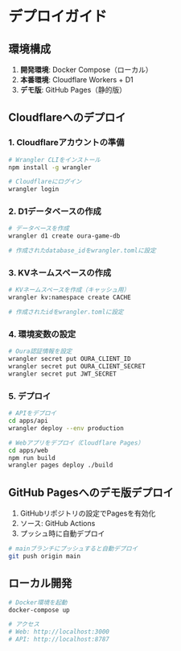 # デプロイガイド

## 環境構成

1. **開発環境**: Docker Compose（ローカル）
2. **本番環境**: Cloudflare Workers + D1
3. **デモ版**: GitHub Pages（静的版）

## Cloudflareへのデプロイ

### 1. Cloudflareアカウントの準備

```bash
# Wrangler CLIをインストール
npm install -g wrangler

# Cloudflareにログイン
wrangler login
```

### 2. D1データベースの作成

```bash
# データベースを作成
wrangler d1 create oura-game-db

# 作成されたdatabase_idをwrangler.tomlに設定
```

### 3. KVネームスペースの作成

```bash
# KVネームスペースを作成（キャッシュ用）
wrangler kv:namespace create CACHE

# 作成されたidをwrangler.tomlに設定
```

### 4. 環境変数の設定

```bash
# Oura認証情報を設定
wrangler secret put OURA_CLIENT_ID
wrangler secret put OURA_CLIENT_SECRET
wrangler secret put JWT_SECRET
```

### 5. デプロイ

```bash
# APIをデプロイ
cd apps/api
wrangler deploy --env production

# Webアプリをデプロイ（Cloudflare Pages）
cd apps/web
npm run build
wrangler pages deploy ./build
```

## GitHub Pagesへのデモ版デプロイ

1. GitHubリポジトリの設定でPagesを有効化
2. ソース: GitHub Actions
3. プッシュ時に自動デプロイ

```bash
# mainブランチにプッシュすると自動デプロイ
git push origin main
```

## ローカル開発

```bash
# Docker環境を起動
docker-compose up

# アクセス
# Web: http://localhost:3000
# API: http://localhost:8787
```